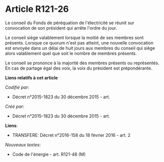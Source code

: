 # Article R121-26

Le conseil du Fonds de péréquation de l'électricité se réunit sur convocation de son président qui arrête l'ordre du jour.

Le conseil siège valablement lorsque la moitié de ses membres sont présents. Lorsque ce quorum n'est pas atteint, une
nouvelle convocation est envoyée dans un délai de huit jours aux membres du conseil qui siège alors valablement quel que soit
le nombre de membres présents.

Le conseil se prononce à la majorité des membres présents ou représentés. En cas de partage égal des voix, la voix du
président est prépondérante.

**Liens relatifs à cet article**

_Codifié par_:

  - Décret n°2015-1823 du 30 décembre 2015 - art.

_Créé par_:

  - Décret n°2015-1823 du 30 décembre 2015 - art.

**Liens**:

  - TRANSFERE: Décret n°2016-158 du 18 février 2016 - art. 2

_Nouveaux textes_:

  - Code de l'énergie - art. R121-48 (M)
